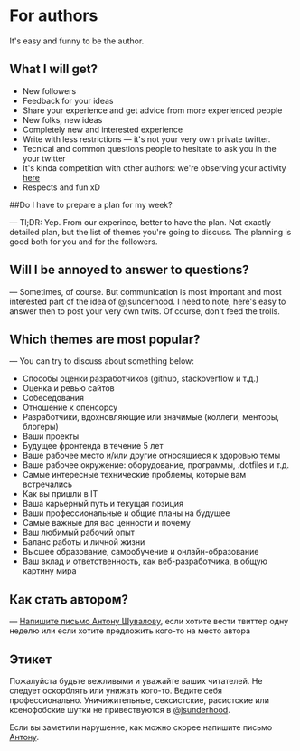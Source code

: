 # For authors

It's easy and funny to be the author.

## What I will get?

* New followers
* Feedback for your ideas
* Share your experience and get advice from more experienced people
* New folks, new ideas 
* Completely new and interested experience
* Write with less restrictions — it's not your very own private twitter.
* Tecnical and common questions people to hesitate to ask you in the your twitter
* It's kinda competition with other authors: we're observing your activity [here](#)
* Respects and fun xD

##Do I have to prepare a plan for my week?

— Tl;DR: Yep. From our experince, better to have the plan. Not exactly detailed plan,
but  the list of themes you're going to discuss. The planning is good both for you
and for the followers.


## Will I be annoyed to answer to questions?

— Sometimes, of course. But communication is most important and most interested part
of the idea of @jsunderhood. I need to note, here's easy to answer then to post
your very own twits. Of course, don't feed the trolls.

## Which themes are most popular?

— You can try to discuss about something below:


* Способы оценки разработчиков (github, stackoverflow и т.д.)
* Оценка и ревью сайтов
* Собеседования
* Отношение к опенсорсу
* Разработчики, вдохновляющие или значимые (коллеги, менторы, блогеры)
* Ваши проекты
* Будущее фронтенда в течение 5 лет
* Ваше рабочее место и/или другие относящиеся к здоровью темы
* Ваше рабочее окружение: оборудование, программы, .dotfiles и т.д.
* Самые интересные технические проблемы, которые вам встречались
* Как вы пришли в IT
* Ваша карьерный путь и текущая позиция
* Ваши профессиональные и общие планы на будущее
* Самые важные для вас ценности и почему
* Ваш любимый рабочий опыт
* Баланс работы и личной жизни
* Высшее образование, самообучение и онлайн-образование
* Ваш вклад и ответственность, как веб-разработчика, в общую картину мира

## Как стать автором?

— [Напишите письмо Антону Шувалову][proposal], если хотите вести твиттер
одну неделю или если хотите предложить кого-то на место автора

## Этикет

Пожалуйста будьте вежливыми и уважайте ваших читателей. Не следует оскорблять
или унижать кого-то. Ведите себя профессионально. Уничижительные, сексистские,
расистские или ксенофобские шутки не привествуются в [@jsunderhood][jsh].

Если вы заметили нарушение, как можно скорее напишите
письмо [Антону][coc-violations].

[jsh]: https://twitter.com/jsunderhood
[proposal]: mailto:anton@shuvalov.info?subject=Author’s%20proposal%20for%20@jsunderhood
[coc-violations]: mailto:anton@shuvalov.info?subject=CoC%20violations%20in%20@jsunderhood
